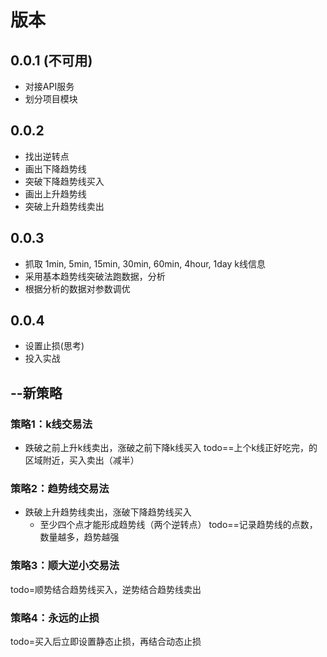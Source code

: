 # 版本

## 0.0.1 (不可用)
- 对接API服务
- 划分项目模块

## 0.0.2
- 找出逆转点
- 画出下降趋势线
- 突破下降趋势线买入
- 画出上升趋势线
- 突破上升趋势线卖出

## 0.0.3
- 抓取 1min, 5min, 15min, 30min, 60min, 4hour, 1day k线信息
- 采用基本趋势线突破法跑数据，分析
- 根据分析的数据对参数调优

## 0.0.4
- 设置止损(思考)
- 投入实战


## --新策略

### 策略1：k线交易法
- 跌破之前上升k线卖出，涨破之前下降k线买入
todo==上个k线正好吃完，的区域附近，买入卖出（减半）

### 策略2：趋势线交易法
- 跌破上升趋势线卖出，涨破下降趋势线买入
    - 至少四个点才能形成趋势线（两个逆转点）
todo==记录趋势线的点数，数量越多，趋势越强

### 策略3：顺大逆小交易法
todo=顺势结合趋势线买入，逆势结合趋势线卖出

### 策略4：永远的止损
todo=买入后立即设置静态止损，再结合动态止损